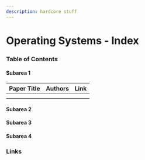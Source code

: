 ```yaml
---
description: hardcore stuff
---
```


# Operating Systems - Index

### Table of Contents

#### Subarea 1

| Paper Title | Authors | Link |
| :--- | :--- | :--- |
|  |  |  |
|  |  |  |

#### Subarea 2

#### Subarea 3

#### Subarea 4

### Links





